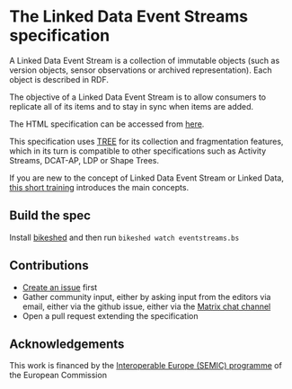 # The Linked Data Event Streams specification

A Linked Data Event Stream is a collection of immutable objects (such as version objects, sensor observations or archived representation). Each object is described in RDF.

The objective of a Linked Data Event Stream is to allow consumers to replicate all of its items and to stay in sync when items are added.

The HTML specification can be accessed from [here](https://w3id.org/ldes/specification).

This specification uses [TREE](https://w3id.org/tree/specification) for its collection and fragmentation features, which in its turn is compatible to other specifications such as Activity Streams, DCAT-AP, LDP or Shape Trees.

If you are new to the concept of Linked Data Event Stream or Linked Data, [this short training](https://academy.europa.eu/courses/publishing-data-with-linked-data-event-streams-why-and-how) introduces the main concepts.

## Build the spec

Install [bikeshed](https://tabatkins.github.io/bikeshed/) and then run `bikeshed watch eventstreams.bs`

## Contributions

 * [Create an issue](https://github.com/SEMICeu/LinkedDataEventStreams/issues/new/choose) first
 * Gather community input, either by asking input from the editors via email, either via the github issue, either via the [Matrix chat channel](https://matrix.to/#/#ldes:chat.semantic.works)
 * Open a pull request extending the specification

## Acknowledgements

This work is financed by the [Interoperable Europe (SEMIC) programme](https://joinup.ec.europa.eu/interoperable-europe) of the European Commission
